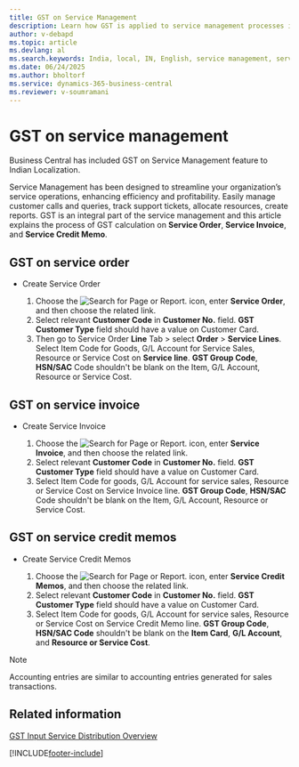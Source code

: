 ```yaml
---
title: GST on Service Management
description: Learn how GST is applied to service management processes in Business Central for India, including service orders, invoices, and credit memos.
author: v-debapd
ms.topic: article
ms.devlang: al
ms.search.keywords: India, local, IN, English, service management, service order, service invoice, service credit memo
ms.date: 06/24/2025
ms.author: bholtorf
ms.service: dynamics-365-business-central
ms.reviewer: v-soumramani
---
```


# GST on service management

Business Central has included GST on Service Management feature to Indian Localization.

Service Management has been designed to streamline your organization’s service operations, enhancing efficiency and profitability. Easily manage customer calls and queries, track support tickets, allocate resources, create reports. GST is an integral part of the service management and this article explains the process of GST calculation on **Service Order**, **Service Invoice**, and **Service Credit Memo**.

## GST on service order

- Create Service Order

  1. Choose the ![Search for Page or Report.](image/search_small.png "Search for Page or Report icon") icon, enter **Service Order**, and then choose the related link.
  1. Select relevant **Customer Code** in **Customer No.** field. **GST Customer Type** field should have a value on Customer Card.
  1. Then go to Service Order **Line** Tab > select **Order** > **Service Lines**. Select Item Code for Goods, G/L Account for Service Sales, Resource or Service Cost on **Service line**. **GST Group Code**, **HSN/SAC** Code shouldn't be blank on the Item, G/L Account, Resource or Service Cost.

## GST on service invoice

- Create Service Invoice

  1. Choose the ![Search for Page or Report.](image/search_small.png "Search for Page or Report icon") icon, enter **Service Invoice**, and then choose the related link.
  1. Select relevant **Customer Code** in **Customer No.** field. **GST Customer Type** field should have a value on Customer Card.
  1. Select Item Code for goods, G/L Account for service sales, Resource or Service Cost on Service Invoice line. **GST Group Code**, **HSN/SAC** Code shouldn't be blank on the Item, G/L Account, Resource or Service Cost.
  
## GST on service credit memos

- Create Service Credit Memos

  1. Choose the ![Search for Page or Report.](image/search_small.png "Search for Page or Report icon") icon, enter **Service Credit Memos**, and then choose the related link.
  1. Select relevant **Customer Code** in **Customer No.** field. **GST Customer Type** field should have a value on Customer Card.
  1. Select Item Code for goods, G/L Account for service sales, Resource or Service Cost on Service Credit Memo line. **GST Group Code**, **HSN/SAC Code** shouldn't be blank on the **Item Card**, **G/L Account**, and **Resource or Service Cost**.

> [!NOTE]
> Accounting entries are similar to accounting entries generated for sales transactions.

## Related information

[GST Input Service Distribution Overview](GST-Input-Service-Distribution-Overview.md)

[!INCLUDE[footer-include](../../includes/footer-banner.md)]